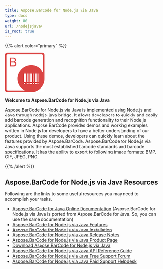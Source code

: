 ```yaml
---
title: Aspose.BarCode for Node.js via Java
type: docs
weight: 80
url: /nodejsjava/
is_root: true
---
```


{{% alert color="primary" %}} 

![todo:image_alt_text](aspose-barcode-for-node-js-via-java-home_1)

**Welcome to Aspose.BarCode for Node.js via Java**

Aspose.BarCode for Node.js via Java is implemented using Node.js and Java through nodejs-java bridge. It allows developers to quickly and easily add barcode generation and recognition functionality to their Node.js applications. Aspose.BarCode provides demos and working examples written in Node.js for developers to have a better understanding of our product. Using these demos, developers can quickly learn about the features provided by Aspose.BarCode. 
Aspose.BarCode for Node.js via Java supports the most established barcode standards and barcode specifications. It has the ability to export to following image formats: BMP, GIF, JPEG, PNG. 

{{% /alert %}} 


## **Aspose.BarCode for Node.js via Java Resources**
Following are the links to some useful resources you may need to accomplish your tasks.

- [Aspose.BarCode for Java Online Documentation](https://docs.aspose.com/display/barcodejava/Home) (Aspose.BarCode for Node.js via Java is ported from Aspose.BarCode for Java. So, you can use the same documentation)
- [Aspose.BarCode for Node.js via Java Features](https://docs.aspose.com/display/barcodejava/Aspose.BarCode+for+Node.js+via+Java+Features)
- [Aspose.BarCode for Node.js via Java Installation](https://docs.aspose.com/display/barcodejava/Aspose.BarCode+for+Node.js+via+Java+Installation)
- [Aspose.BarCode for Node.js via Java Release Notes](https://docs.aspose.com/display/barcodejava/Node.js+via+Java+Release+Notes)
- [Aspose.BarCode for Node.js via Java Product Page](https://products.aspose.com/barcode/nodejs-java)
- [Download Aspose.BarCode for Node.js via Java](https://downloads.aspose.com/barcode/nodejs)
- [Aspose.BarCode for Node.js via Java API Reference Guide](https://docs.aspose.com/display/barcodejava/API+Reference)
- [Aspose.BarCode for Node.js via Java Free Support Forum](https://forum.aspose.com/c/barcode)
- [Aspose.BarCode for Node.js via Java Paid Support Helpdesk](https://helpdesk.aspose.com/)








